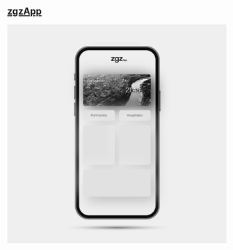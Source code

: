 ## [zgzApp](https://marcoslafoz.github.io/zgzApp/)
[![zgzApp](https://github.com/marcoslafoz/zgzApp/blob/master/files/preview/preview-22_01_23.png?raw=true)](https://marcoslafoz.github.io/zgzApp/)
